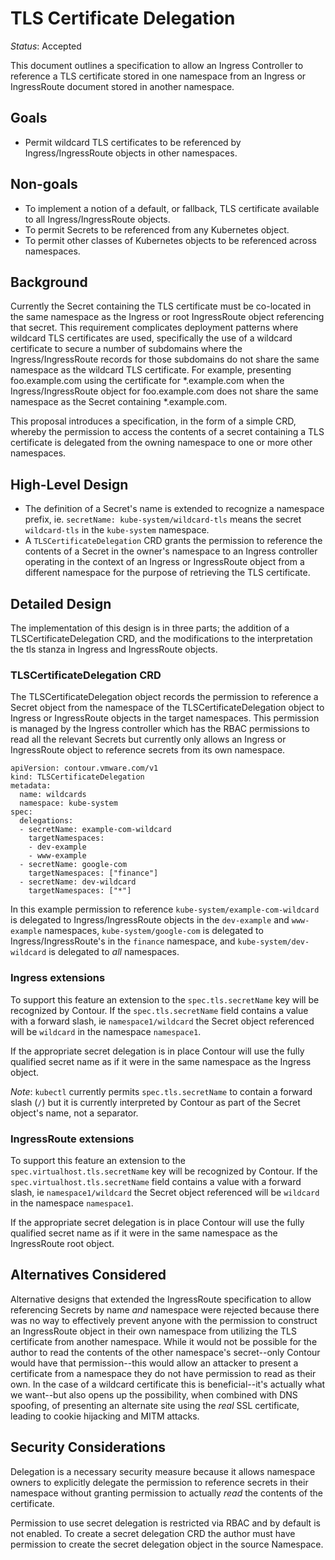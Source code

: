 # TLS Certificate Delegation

_Status_: Accepted

This document outlines a specification to allow an Ingress Controller to reference a TLS certificate stored in one namespace from an Ingress or IngressRoute document stored in another namespace.

## Goals

- Permit wildcard TLS certificates to be referenced by Ingress/IngressRoute objects in other namespaces.

## Non-goals

- To implement a notion of a default, or fallback, TLS certificate available to all Ingress/IngressRoute objects.
- To permit Secrets to be referenced from any Kubernetes object.
- To permit other classes of Kubernetes objects to be referenced across namespaces.

## Background

Currently the Secret containing the TLS certificate must be co-located in the same namespace as the Ingress or root IngressRoute object referencing that secret.
This requirement complicates deployment patterns where wildcard TLS certificates are used, specifically the use of a wildcard certificate to secure a number of subdomains where the Ingress/IngressRoute records for those subdomains do not share the same namespace as the wildcard TLS certificate.
For example, presenting foo.example.com using the certificate for \*.example.com when the Ingress/IngressRoute object for foo.example.com does not share the same namespace as the Secret containing \*.example.com.

This proposal introduces a specification, in the form of a simple CRD, whereby the permission to access the contents of a secret containing a TLS certificate is delegated from the owning namespace to one or more other namespaces.

## High-Level Design

- The definition of a Secret's name is extended to recognize a namespace prefix, ie. `secretName: kube-system/wildcard-tls` means the secret `wildcard-tls` in the `kube-system` namespace.
- A `TLSCertificateDelegation` CRD grants the permission to reference the contents of a Secret in the owner's namespace to an Ingress controller operating in the context of an Ingress or IngressRoute object from a different namespace for the purpose of retrieving the TLS certificate.

## Detailed Design

The implementation of this design is in three parts; the addition of a TLSCertificateDelegation CRD, and the modifications to the interpretation the tls stanza in Ingress and IngressRoute objects.

### TLSCertificateDelegation CRD

The TLSCertificateDelegation object records the permission to reference a Secret object from the namespace of the TLSCertificateDelegation object to Ingress or IngressRoute objects in the target namespaces.
This permission is managed by the Ingress controller which has the RBAC permissions to read all the relevant Secrets but currently only allows an Ingress or IngressRoute object to reference secrets from its own namespace.

```
apiVersion: contour.vmware.com/v1
kind: TLSCertificateDelegation
metadata:
  name: wildcards
  namespace: kube-system
spec:
  delegations:
  - secretName: example-com-wildcard
    targetNamespaces:
    - dev-example
    - www-example
  - secretName: google-com
    targetNamespaces: ["finance"]
  - secretName: dev-wildcard
    targetNamespaces: ["*"]
```

In this example permission to reference `kube-system/example-com-wildcard` is delegated to Ingress/IngressRoute objects in the `dev-example` and `www-example` namespaces, `kube-system/google-com` is delegated to Ingress/IngressRoute's in the `finance` namespace, and `kube-system/dev-wildcard` is delegated to _all_ namespaces.

### Ingress extensions

To support this feature an extension to the `spec.tls.secretName` key will be recognized by Contour.
If the `spec.tls.secretName` field contains a value with a forward slash, ie `namespace1/wildcard` the Secret object referenced will be `wildcard` in the namespace `namespace1`.

If the appropriate secret delegation is in place Contour will use the fully qualified secret name as if it were in the same namespace as the Ingress object.

_Note_: `kubectl` currently permits `spec.tls.secretName` to contain a forward slash (`/`) but it is currently interpreted by Contour as part of the Secret object's name, not a separator.

### IngressRoute extensions

To support this feature an extension to the `spec.virtualhost.tls.secretName` key will be recognized by Contour.
If the `spec.virtualhost.tls.secretName` field contains a value with a forward slash, ie `namespace1/wildcard` the Secret object referenced will be `wildcard` in the namespace `namespace1`.

If the appropriate secret delegation is in place Contour will use the fully qualified secret name as if it were in the same namespace as the IngressRoute root object.

## Alternatives Considered

Alternative designs that extended the IngressRoute specification to allow referencing Secrets by name _and_ namespace were rejected because there was no way to effectively prevent anyone with the permission to construct an IngressRoute object in their own namespace from utilizing the TLS certificate from another namespace.
While it would not be possible for the author to read the contents of the other namespace's secret--only Contour would have that permission--this would allow an attacker to present a certificate from a namespace they do not have permission to read as their own.
In the case of a wildcard certificate this is beneficial--it's actually what we want--but also opens up the possibility, when combined with DNS spoofing, of presenting an alternate site using the _real_ SSL certificate, leading to cookie hijacking and MITM attacks.

## Security Considerations

Delegation is a necessary security measure because it allows namespace owners to explicitly delegate the permission to reference secrets in their namespace without granting permission to actually _read_ the contents of the certificate.

Permission to use secret delegation is restricted via RBAC and by default is not enabled.
To create a secret delegation CRD the author must have permission to create the secret delegation object in the source Namespace.
